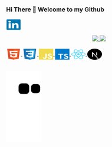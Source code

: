 ### Hi There 👋 Welcome to my Github

<a href="https://www.linkedin.com/in/luiz-henrique-reis-barbosa/"><img align="center" height="30" width="40" src="https://github.com/devicons/devicon/blob/master/icons/linkedin/linkedin-original.svg"></a>

<div align="center">
  <a href="https://github.com/Luiz-Hen-Reis">
  <img height="180em" src="https://github-readme-stats.vercel.app/api?username=Luiz-Hen-Reis&show_icons=true&theme=great-gatsby&include_all_commits=true&count_private=true"/>
  <img height="180em" src="https://github-readme-stats.vercel.app/api/top-langs/?username=Luiz-Hen-Reis&layout=compact&langs_count=7&theme=great-gatsby"/>
</div>
<div style="display: inline_block"><br>
  <img align="center" height="30" width="40" src="https://raw.githubusercontent.com/devicons/devicon/master/icons/html5/html5-original.svg">
  <img align="center" height="30" width="40" src="https://raw.githubusercontent.com/devicons/devicon/master/icons/css3/css3-original.svg">
  <img align="center" height="30" width="40" src="https://raw.githubusercontent.com/devicons/devicon/master/icons/javascript/javascript-plain.svg">
  <img align="center" height="30" width="40" src="https://raw.githubusercontent.com/devicons/devicon/master/icons/typescript/typescript-plain.svg">
  <img align="center" height="30" width="40" src="https://raw.githubusercontent.com/devicons/devicon/master/icons/react/react-original.svg">
   <img align="center" height="30" width="40" src="https://raw.githubusercontent.com/devicons/devicon/master/icons/nextjs/nextjs-original.svg">
</div>
  
  ##
 
  ![Snake animation](https://github.com/Luiz-Hen-Reis/Luiz-Hen-Reis/blob/output/github-contribution-grid-snake.svg)
 
</div>

